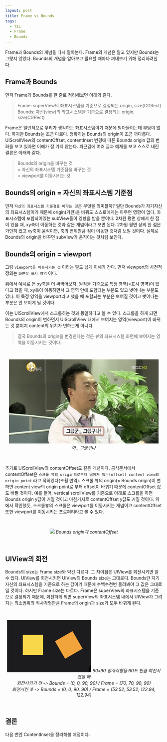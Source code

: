 ```yaml
---
layout: post
title: Frame vs Bounds
tags:
  - TIL
  - Frame
  - Bounds
---
```


Frame과 Bounds의 개념을 다시 알아본다. Frame의 개념은 알고 있지만 Bounds는 그렇지 않았다. Bounds의 개념을 알아보고 필요할 때마다 꺼내보기 위해 정리하려한다.

## Frame과 Bounds
먼저 Frame과 Bounds를 한 줄로 정리해보면 아래와 같다.

> Frame: superView의 좌표시스템을 기준으로 결정되는 origin, size(CGRect)<br/>
> Bounds: 자신(view)의 좌표시스템을 기준으로 결정되는 origin, size(CGRect)

Frame은 일반적으로 우리가 생각하는 좌표시스템이기 때문에 받아들이는데 부담이 없다.
하지만 Bounds는 조금 다르다. 정확히는 Bounds의 origin이 조금 까다롭다.
UIScrollView의 contentOffset, contentInset 변경에 따른 Bounds origin 값의 변화를 보고 있자면 이해가 잘 가지 않는다.
퇴근길에 여러 글과 예제를 보고 스스로 내린 결론은 아래와 같다.

> Bounds의 origin을 바꾸는 것<br/>
> = 자신의 좌표시스템 기준점을 바꾸는 것<br/>
> = viewport를 이동시키는 것

## Bounds의 origin = 자신의 좌표시스템 기준점
먼저 `자신의 좌표시스템 기준점을 바꾸는 것`은 무엇을 의미할까?
일단 Bounds가 자기자신의 좌표시스템이기 때문에 origin(기원)을 바꿔도 스스로에게는 아무런 영향이 없다.
좌표시스템에 포함되어있는 subView들이 영향을 받을 뿐이다. 2차원 평면 상에서 한 점이 있을 때, xy축이 이동하는 것과 같은 개념이라고 보면 된다.
2차원 평면 상의 한 점은 가만히 있고 xy축이 움직이면, 축의 변위만큼 점이 이동한 것처럼 보일 것이다. 실제로 Bounds의 origin을 바꾸면 subView가 움직이는 것처럼 보인다.

## Bounds의 origin = viewport
그럼 `viewport를 이동시키는 것` 이라는 말도 쉽게 이해가 간다.
먼저 viewport의 사전적 정의는 `화면상 표시 영역` 이다.

위에서 예시로 든 xy축을 더 써먹어보자. 원점을 기준으로 특정 영역(=표시 영역)이 있다고 했을 때,
xy축이 이동하면서 그 영역 안에 포함되는 부분도 있고 벗어나는 부분도 있다.
이 특정 영역을 viewport라고 했을 때 포함되는 부분은 보여질 것이고 벗어나는 부분은 안 보이게 될 것이다.

이는 UIScrollView에서 스크롤하는 것과 동일하다고 볼 수 있다.
스크롤을 하게 되면 Bounds의 origin이 변하면서 UIScrollView 내에서 보여지는 영역(viewport)이 바뀌는 것 뿐이지 content의 위치가 변하는게 아니다.

> 결국 Bounds의 origin을 변경한다는 것은 뷰의 좌표시스템 화면에 보여지는 영역을 이동시키는 것이다.

<br>
<p align="center">
   <img src="../images/2021-05-03-til-20210503/1.jpg" />
   <em>아.. 그랬구나</em>
</p>
<br>

추가로 UIScrollView의 contentOffset도 같은 개념이다.
공식문서에서 contentOffset은 `스크롤 뷰의 origin으로부터 떨어져 있는(offset) content view의 origin point` 라고 적혀있다(초월 번역).
스크롤 뷰의 origin(= Bounds origin)이 변하면 content view의 origin point로 부터 offset이 바뀌기 때문에 contentOffset 값도 바뀔 것이다. 
예를 들어, vertical scrollView를 기준으로 아래로 스크롤을 하면 Bounds origin y값이 커질 것이고 마찬가지로 contentOffset y값도 커질 것이다.
위에서 확인했듯, 스크롤뷰의 스크롤은 viewport를 이동시키는 개념이고 contentOffset 또한 viewport를 이동시키는 프로퍼티라고 볼 수 있다.

<br>
<p align="center">
   <img src="../images/2021-05-03-til-20210503/2.gif" width="270" />
   <em>Bounds origin과 contentOffset</em>
</p>
<br>

## UIView의 회전
Bounds의 size는 Frame size와 약간 다르다. 그 차이점은 UIView를 회전시키면 알 수 있다.
UIView를 회전시키면 UIView의 Bounds size는 그대로다. Bounds란 자기 자신의 좌표시스템을 기준으로 하는 값이기 때문에 수백수천번 돌려봐야 그 값은 그대로일 것이다. 하지만 Frame size는 다르다. Frame은 superView의 좌표시스템을 기준으로 결정되기 때문에, 회전하게 되면 superView의 좌표시스템 내에서 
UIView가 그려지는 최소범위의 직사각형만큼 Frame의 origin과 size가 모두 바뀌게 된다.

<br>
<p align="center">
   <img src="../images/2021-05-03-til-20210503/3.jpg" width="270"/>
   <em>90x90 정사각형을 60도 만큼 회전시켰을 때</em><br>
   <em>회전시키기 전 -> Bounds = (0, 0, 90, 90) / Frame = (70, 70, 90, 90)</em><br>
   <em>회전시킨 후 -> Bounds = (0, 0, 90, 90) / Frame = (53.52, 53.52, 122.94, 122.94)</em>
</p>
<br>

## 결론
다음 번엔 ContentInset을 정리해볼 예정이다.
